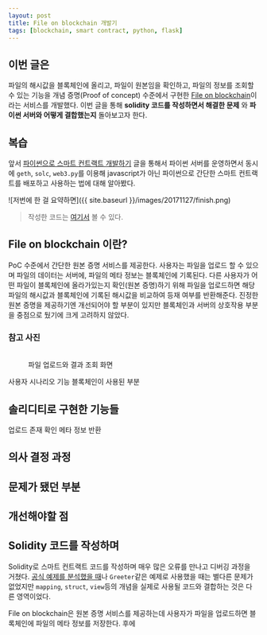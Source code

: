 ```yaml
---
layout: post
title: File on blockchain 개발기
tags: [blockchain, smart contract, python, flask]
---
```


## 이번 글은
파일의 해시값을 블록체인에 올리고, 파일이 원본임을 확인하고, 파일의 정보를 조회할 수 있는 기능을 개념 증명(Proof of concept) 수준에서 구현한 [File on blockchain](https://github.com/JungWinter/file-on-blockchain)이라는 서비스를 개발했다. 이번 글을 통해 **solidity 코드를 작성하면서 해결한 문제** 와 **파이썬 서버와 어떻게 결합했는지** 돌아보고자 한다.

## 복습
앞서 [파이썬으로 스마트 컨트랙트 개발하기](https://winterj.me/smart-contract-with-python/) 글을 통해서 파이썬 서버를 운영하면서 동시에 `geth`, `solc`, `web3.py`를 이용해 javascript가 아닌 파이썬으로 간단한 스마트 컨트랙트를 배포하고 사용하는 법에 대해 알아봤다.

![저번에 한 걸 요약하면]({{ site.baseurl }}/images/20171127/finish.png)

> 작성한 코드는 [여기서](https://github.com/JungWinter/file-on-blockchain/blob/master/example/deploy_contract_and_test.py) 볼 수 있다.

## File on blockchain 이란?
PoC 수준에서 간단한 원본 증명 서비스를 제공한다. 사용자는 파일을 업로드 할 수 있으며 파일의 데이터는 서버에, 파일의 메타 정보는 블록체인에 기록된다. 다른 사용자가 어떤 파일이 블록체인에 올라가있는지 확인(원본 증명)하기 위해 파일을 업로드하면 해당 파일의 해시값과 블록체인에 기록된 해시값을 비교하여 등재 여부를 반환해준다. 진정한 원본 증명을 제공하기엔 개선되어야 할 부분이 있지만 블록체인과 서버의 상호작용 부분을 중점으로 뒀기에 크게 고려하지 않았다.

### 참고 사진

<figure class="third">
	<a href="https://winterj.me/images/20171203/02_upload_file.png"><img src="https://winterj.me/images/20171203/02_upload_file.png" alt=""></a>
	<a href="https://winterj.me/images/20171203/03_upload_result.png"><img src="https://winterj.me/images/20171203/03_upload_result.png" alt=""></a>
	<a href="https://winterj.me/images/20171203/04_info.png"><img src="https://winterj.me/images/20171203/04_info.png" alt=""></a>
	<figcaption>파일 업로드와 결과 조회 화면</figcaption>
</figure>


사용자 시나리오
기능
블록체인이 사용된 부분

## 솔리디티로 구현한 기능들
업로드
존재 확인
메타 정보 반환

## 의사 결정 과정

## 문제가 됐던 부분

## 개선해야할 점

## Solidity 코드를 작성하며
Solidity로 스마트 컨트랙트 코드를 작성하며 매우 많은 오류를 만나고 디버깅 과정을 거쳤다. [공식 예제를 분석했을 때](https://www.slideshare.net/wintermy201/smart-contract-and-solidity)나 `Greeter`같은 예제로 사용했을 때는 별다른 문제가 없었지만 `mapping`, `struct`, `view`등의 개념을 실제로 사용될 코드와 결합하는 것은 다른 영역이었다.


File on blockchain은 원본 증명 서비스를 제공하는데 사용자가 파일을 업로드하면 블록체인에 파일의 메타 정보를 저장한다. 후에
